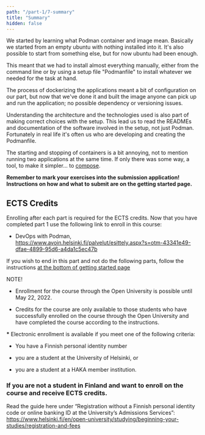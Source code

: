 ```yaml
---
path: "/part-1/7-summary"
title: "Summary"
hidden: false
---
```


We started by learning what Podman container and image mean. Basically we started from an empty ubuntu with nothing installed into it. It's also possible to start from something else, but for now ubuntu had been enough.

This meant that we had to install almost everything manually, either from the command line or by using a setup file "Podmanfile" to install whatever we needed for the task at hand.

The process of dockerizing the applications meant a bit of configuration on our part, but now that we've done it and built the image anyone can pick up and run the application; no possible dependency or versioning issues.

Understanding the architecture and the technologies used is also part of making correct choices with the setup. This lead us to read the READMEs and documentation of the software involved in the setup, not just Podman. Fortunately in real life it's often us who are developing and creating the Podmanfile.

The starting and stopping of containers is a bit annoying, not to mention running two applications at the same time. If only there was some way, a tool, to make it simpler... to [compose](/part-2).

**Remember to mark your exercises into the submission application! Instructions on how and what to submit are on the getting started page.**

## ECTS Credits

Enrolling after each part is required for the ECTS credits. Now that you have completed part 1 use the following link to enroll in this course:

- DevOps with Podman, https://www.avoin.helsinki.fi/palvelut/esittely.aspx?s=otm-43341e49-dfae-4899-95d6-a4da1c5ec47b

If you wish to end in this part and not do the following parts, follow the instructions [at the bottom of getting started page](/getting-started)

NOTE!

- Enrollment for the course through the Open University is possible until May 22, 2022.

- Credits for the course are only available to those students who have successfully enrolled on the course through the Open University and have completed the course according to the instructions.

**\*** Electronic enrollment is available if you meet one of the following criteria:

- You have a Finnish personal identity number

- you are a student at the University of Helsinki, or

- you are a student at a HAKA member institution.

### If you are not a student in Finland and want to enroll on the course and receive ECTS credits.

Read the guide here under “Re­gis­tra­tion without a Finnish per­sonal identity code or on­line bank­ing ID at the Uni­versity’s Ad­mis­sions Services”: <https://www.helsinki.fi/en/open-university/studying/beginning-your-studies/registration-and-fees>
